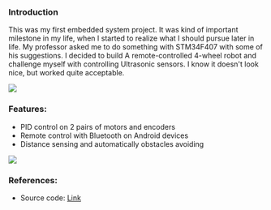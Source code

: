 ### Introduction
This was my first embedded system project. It was kind of important milestone in my life, when I started to realize what I should pursue later in life. My professor asked me to do something with STM34F407 with some of his suggestions. I decided to build A remote-controlled 4-wheel robot and challenge myself with controlling Ultrasonic sensors. I know it doesn't look nice, but worked quite acceptable.

<div>
    <img src="assets/db/img/blogs/HCMUT_01.jpg" class="blog-image" />
</div>

### Features:
* PID control on 2 pairs of motors and encoders
* Remote control with Bluetooth on Android devices
* Distance sensing and automatically obstacles avoiding

<div>
    <img src="assets/db/img/blogs/HCMUT_00.jpg" class="blog-image" />
</div>

### References:
 * Source code: [Link](https://github.com/jimmy-vo/UltrasonicRobot) 
